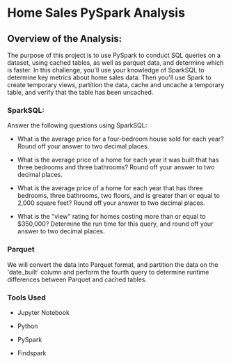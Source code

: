 # Home Sales PySpark Analysis

## Overview of the Analysis:
The purpose of this project is to use PySpark to conduct SQL queries on a dataset, using cached tables, as well as parquet data, and determine which is faster. In this challenge, you'll use your knowledge of SparkSQL to determine key metrics about home sales data. Then you'll use Spark to create temporary views, partition the data, cache and uncache a temporary table, and verify that the table has been uncached.

### SparkSQL:

Answer the following questions using SparkSQL:

- What is the average price for a four-bedroom house sold for each year? Round off your answer to two decimal places.

- What is the average price of a home for each year it was built that has three bedrooms and three bathrooms? Round off your answer to two decimal places.

- What is the average price of a home for each year that has three bedrooms, three bathrooms, two floors, and is greater than or equal to 2,000 square feet? Round off your answer to two decimal places.

- What is the "view" rating for homes costing more than or equal to $350,000? Determine the run time for this query, and round off your answer to two decimal places.

### Parquet

We will convert the data into Parquet format, and partition the data on the 'date_built' column and perform the fourth query to determine runtime differences between Parquet and cached tables.

### Tools Used

- Jupyter Notebook

- Python

- PySpark

- Findspark
